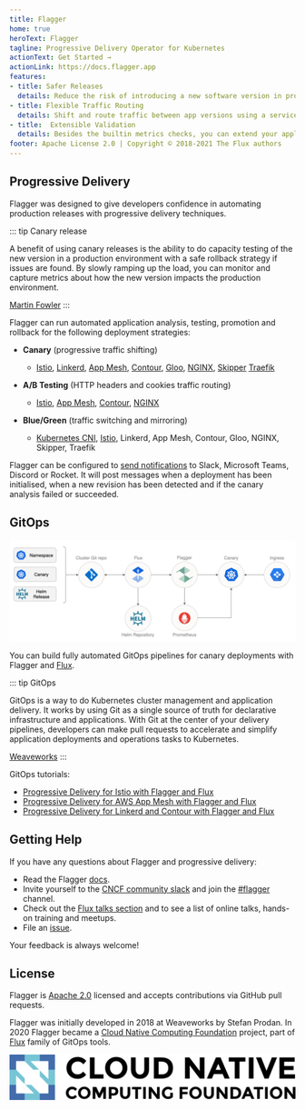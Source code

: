 ```yaml
---
title: Flagger
home: true
heroText: Flagger
tagline: Progressive Delivery Operator for Kubernetes
actionText: Get Started →
actionLink: https://docs.flagger.app
features:
- title: Safer Releases
  details: Reduce the risk of introducing a new software version in production by gradually shifting traffic to the new version while measuring metrics like HTTP/gRPC request success rate and latency.
- title: Flexible Traffic Routing
  details: Shift and route traffic between app versions using a service mesh like Istio, Linkerd or AWS App Mesh. Or if a service mesh does not meet your needs, use an Ingress controller like Contour, Gloo, NGINX, Skipper or Traefik.
- title:  Extensible Validation
  details: Besides the builtin metrics checks, you can extend your application analysis with custom Prometheus, Datadog, CloudWatch metrics and webooks for running acceptance tests, load tests, or any other custom validation. 
footer: Apache License 2.0 | Copyright © 2018-2021 The Flux authors
---
```


## Progressive Delivery

Flagger was designed to give developers confidence in automating production releases with progressive delivery techniques. 

::: tip Canary release

A benefit of using canary releases is the ability to do capacity testing of the new version in a production environment
with a safe rollback strategy if issues are found. By slowly ramping up the load, you can monitor and capture metrics
about how the new version impacts the production environment.

[Martin Fowler](https://martinfowler.com/bliki/CanaryRelease.html)
:::

Flagger can run automated application analysis, testing, promotion and rollback for the following deployment strategies:
* **Canary** (progressive traffic shifting)
    * [Istio](https://docs.flagger.app/tutorials/istio-progressive-delivery),
      [Linkerd](https://docs.flagger.app/tutorials/linkerd-progressive-delivery),
      [App Mesh](https://docs.flagger.app/tutorials/appmesh-progressive-delivery),
      [Contour](https://docs.flagger.app/tutorials/contour-progressive-delivery),
      [Gloo](https://docs.flagger.app/tutorials/gloo-progressive-delivery),
      [NGINX](https://docs.flagger.app/tutorials/nginx-progressive-delivery),
      [Skipper](https://docs.flagger.app/tutorials/skipper-progressive-delivery)
      [Traefik](https://docs.flagger.app/tutorials/traefik-progressive-delivery)
      
* **A/B Testing** (HTTP headers and cookies traffic routing)
    * [Istio](https://docs.flagger.app/tutorials/istio-ab-testing),
      [App Mesh](https://docs.flagger.app/tutorials/appmesh-progressive-delivery#a-b-testing),
      [Contour](https://docs.flagger.app/tutorials/contour-progressive-delivery#a-b-testing),
      [NGINX](https://docs.flagger.app/tutorials/nginx-progressive-delivery#a-b-testing)
* **Blue/Green** (traffic switching and mirroring)
    * [Kubernetes CNI](https://docs.flagger.app/tutorials/kubernetes-blue-green),
      [Istio](https://docs.flagger.app/tutorials/istio-progressive-delivery#traffic-mirroring),
      Linkerd, App Mesh, Contour, Gloo, NGINX, Skipper, Traefik 

Flagger can be configured to [send notifications](https://docs.flagger.app/usage/alerting) to
Slack, Microsoft Teams, Discord or Rocket.
It will post messages when a deployment has been initialised,
when a new revision has been detected and if the canary analysis failed or succeeded.

## GitOps

![GitOps with Flagger and Flux](/flagger-gitops.png)

You can build fully automated GitOps pipelines for canary deployments with Flagger and
[Flux](https://github.com/fluxcd/flux2).

::: tip GitOps

GitOps is a way to do Kubernetes cluster management and application delivery.
It works by using Git as a single source of truth for declarative infrastructure and applications.
With Git at the center of your delivery pipelines, developers can make pull requests
to accelerate and simplify application deployments and operations tasks to Kubernetes.

[Weaveworks](https://www.weave.works/technologies/gitops/)
:::

GitOps tutorials:
* [Progressive Delivery for Istio with Flagger and Flux](https://github.com/stefanprodan/gitops-istio)
* [Progressive Delivery for AWS App Mesh with Flagger and Flux](https://eks.handson.flagger.dev)
* [Progressive Delivery for Linkerd and Contour with Flagger and Flux](https://github.com/stefanprodan/gitops-linkerd)

## Getting Help

If you have any questions about Flagger and progressive delivery:

* Read the Flagger [docs](https://docs.flagger.app).
* Invite yourself to the [CNCF community slack](https://slack.cncf.io/)
  and join the [#flagger](https://cloud-native.slack.com/messages/flagger/) channel.
* Check out the [Flux talks section](https://fluxcd.io/community/#talks) and to see a list of online talks,
  hands-on training and meetups.
* File an [issue](https://github.com/fluxcd/flagger/issues/new).

Your feedback is always welcome!

## License

Flagger is [Apache 2.0](https://raw.githubusercontent.com/fluxcd/flagger/main/LICENSE)
licensed and accepts contributions via GitHub pull requests.

Flagger was initially developed in 2018 at Weaveworks by Stefan Prodan.
In 2020 Flagger became a [Cloud Native Computing Foundation](https://cncf.io/) project,
part of [Flux](https://fluxcd.io) family of GitOps tools.

[![CNCF](/cncf.png)](https://cncf.io/)
